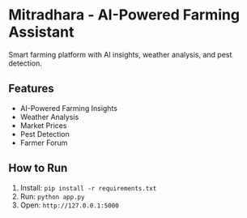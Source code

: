 # Mitradhara - AI-Powered Farming Assistant

Smart farming platform with AI insights, weather analysis, and pest detection.

## Features
- AI-Powered Farming Insights
- Weather Analysis  
- Market Prices
- Pest Detection
- Farmer Forum

## How to Run
1. Install: `pip install -r requirements.txt`
2. Run: `python app.py`
3. Open: `http://127.0.0.1:5000`